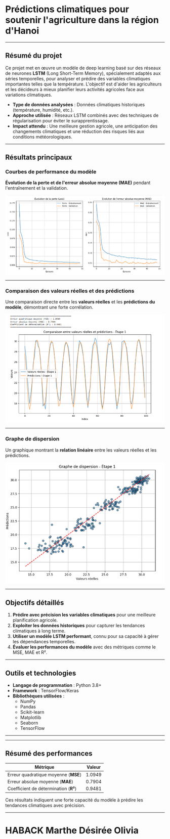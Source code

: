 # Prédictions climatiques pour soutenir l'agriculture dans la région d'Hanoi 

---

##  Résumé du projet

Ce projet met en œuvre un modèle de deep learning basé sur des réseaux de neurones **LSTM** (Long Short-Term Memory), spécialement adaptés aux séries temporelles, pour analyser et prédire des variables climatiques importantes telles que la température. L'objectif est d'aider les agriculteurs et les décideurs à mieux planifier leurs activités agricoles face aux variations climatiques.

- **Type de données analysées** : Données climatiques historiques (température, humidité, etc.).
- **Approche utilisée** : Réseaux LSTM combinés avec des techniques de régularisation pour éviter le surapprentissage.
- **Impact attendu** : Une meilleure gestion agricole, une anticipation des changements climatiques et une réduction des risques liés aux conditions météorologiques.

---

##  Résultats principaux

### Courbes de performance du modèle

**Évolution de la perte et de l'erreur absolue moyenne (MAE)** pendant l'entraînement et la validation.

![Courbes de perte et MAE](images/9.png)

---

### Comparaison des valeurs réelles et des prédictions

Une comparaison directe entre les **valeurs réelles** et les **prédictions du modèle**, démontrant une forte corrélation.

![Comparaison valeurs réelles vs prédictions](images/10.png)

---

### Graphe de dispersion

Un graphique montrant la **relation linéaire** entre les valeurs réelles et les prédictions.

![Graphe de dispersion](images/11.png)

---

##  Objectifs détaillés

1. **Prédire avec précision les variables climatiques** pour une meilleure planification agricole.
2. **Exploiter les données historiques** pour capturer les tendances climatiques à long terme.
3. **Utiliser un modèle LSTM performant**, connu pour sa capacité à gérer les dépendances temporelles.
4. **Évaluer les performances du modèle** avec des métriques comme le MSE, MAE et R².

---

##  Outils et technologies

- **Langage de programmation** : Python 3.8+
- **Framework** : TensorFlow/Keras
- **Bibliothèques utilisées** :
  - NumPy
  - Pandas
  - Scikit-learn
  - Matplotlib
  - Seaborn
  - TensorFlow

---

---

##  Résumé des performances

| **Métrique**              | **Valeur** |
|---------------------------|------------|
| Erreur quadratique moyenne (**MSE**) | 1.0949     |
| Erreur absolue moyenne (**MAE**)     | 0.7904     |
| Coefficient de détermination (**R²**) | 0.9481     |

Ces résultats indiquent une forte capacité du modèle à prédire les tendances climatiques avec précision.

---
# HABACK Marthe Désirée Olivia
